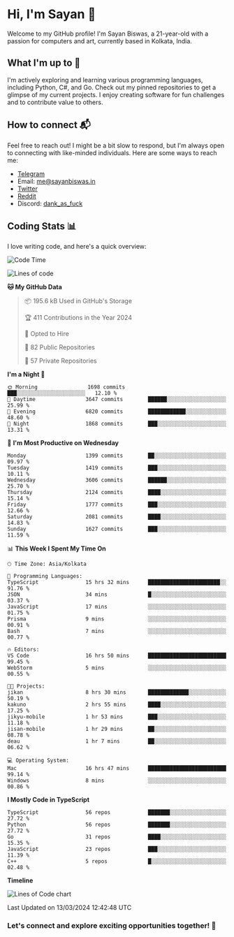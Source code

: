 # Hi, I'm Sayan 👋

Welcome to my GitHub profile! I'm Sayan Biswas, a 21-year-old with a passion for computers and art, currently based in Kolkata, India.

## What I'm up to 🚀

I'm actively exploring and learning various programming languages, including Python, C#, and Go. Check out my pinned repositories to get a glimpse of my current projects. I enjoy creating software for fun challenges and to contribute value to others.

## How to connect 📬

Feel free to reach out! I might be a bit slow to respond, but I'm always open to connecting with like-minded individuals. Here are some ways to reach me:

- [Telegram](https://t.me/dank_as_fuck)
- Email: [me@sayanbiswas.in](mailto:me@sayanbiswas.in)
- [Twitter](https://twitter.com/TheDankDel)
- [Reddit](https://www.reddit.com/user/dank_as_fuck_/)
- Discord: [dank_as_fuck](https://discordapp.com/users/506536929152466945)

## Coding Stats 📊

I love writing code, and here's a quick overview:

<!--START_SECTION:waka-->
![Code Time](http://img.shields.io/badge/Code%20Time-1%2C570%20hrs%2040%20mins-blue)

![Lines of code](https://img.shields.io/badge/From%20Hello%20World%20I%27ve%20Written-7.8%20million%20lines%20of%20code-blue)

**🐱 My GitHub Data** 

> 📦 195.6 kB Used in GitHub's Storage 
 > 
> 🏆 411 Contributions in the Year 2024
 > 
> 💼 Opted to Hire
 > 
> 📜 82 Public Repositories 
 > 
> 🔑 57 Private Repositories 
 > 
**I'm a Night 🦉** 

```text
🌞 Morning                1698 commits        ███░░░░░░░░░░░░░░░░░░░░░░   12.10 % 
🌆 Daytime                3647 commits        ██████░░░░░░░░░░░░░░░░░░░   25.99 % 
🌃 Evening                6820 commits        ████████████░░░░░░░░░░░░░   48.60 % 
🌙 Night                  1868 commits        ███░░░░░░░░░░░░░░░░░░░░░░   13.31 % 
```
📅 **I'm Most Productive on Wednesday** 

```text
Monday                   1399 commits        ██░░░░░░░░░░░░░░░░░░░░░░░   09.97 % 
Tuesday                  1419 commits        ███░░░░░░░░░░░░░░░░░░░░░░   10.11 % 
Wednesday                3606 commits        ██████░░░░░░░░░░░░░░░░░░░   25.70 % 
Thursday                 2124 commits        ████░░░░░░░░░░░░░░░░░░░░░   15.14 % 
Friday                   1777 commits        ███░░░░░░░░░░░░░░░░░░░░░░   12.66 % 
Saturday                 2081 commits        ████░░░░░░░░░░░░░░░░░░░░░   14.83 % 
Sunday                   1627 commits        ███░░░░░░░░░░░░░░░░░░░░░░   11.59 % 
```


📊 **This Week I Spent My Time On** 

```text
🕑︎ Time Zone: Asia/Kolkata

💬 Programming Languages: 
TypeScript               15 hrs 32 mins      ███████████████████████░░   91.76 % 
JSON                     34 mins             █░░░░░░░░░░░░░░░░░░░░░░░░   03.37 % 
JavaScript               17 mins             ░░░░░░░░░░░░░░░░░░░░░░░░░   01.75 % 
Prisma                   9 mins              ░░░░░░░░░░░░░░░░░░░░░░░░░   00.91 % 
Bash                     7 mins              ░░░░░░░░░░░░░░░░░░░░░░░░░   00.77 % 

🔥 Editors: 
VS Code                  16 hrs 50 mins      █████████████████████████   99.45 % 
WebStorm                 5 mins              ░░░░░░░░░░░░░░░░░░░░░░░░░   00.55 % 

🐱‍💻 Projects: 
jikan                    8 hrs 30 mins       █████████████░░░░░░░░░░░░   50.19 % 
kakuno                   2 hrs 55 mins       ████░░░░░░░░░░░░░░░░░░░░░   17.25 % 
jikyu-mobile             1 hr 53 mins        ███░░░░░░░░░░░░░░░░░░░░░░   11.18 % 
jisan-mobile             1 hr 29 mins        ██░░░░░░░░░░░░░░░░░░░░░░░   08.78 % 
deau                     1 hr 7 mins         ██░░░░░░░░░░░░░░░░░░░░░░░   06.62 % 

💻 Operating System: 
Mac                      16 hrs 47 mins      █████████████████████████   99.14 % 
Windows                  8 mins              ░░░░░░░░░░░░░░░░░░░░░░░░░   00.86 % 
```

**I Mostly Code in TypeScript** 

```text
TypeScript               56 repos            ███████░░░░░░░░░░░░░░░░░░   27.72 % 
Python                   56 repos            ███████░░░░░░░░░░░░░░░░░░   27.72 % 
Go                       31 repos            ████░░░░░░░░░░░░░░░░░░░░░   15.35 % 
JavaScript               23 repos            ███░░░░░░░░░░░░░░░░░░░░░░   11.39 % 
C++                      5 repos             █░░░░░░░░░░░░░░░░░░░░░░░░   02.48 % 
```



**Timeline**

![Lines of Code chart](https://raw.githubusercontent.com/Dank-del/Dank-del/main/assets/bar_graph.png)


 Last Updated on 13/03/2024 12:42:48 UTC
<!--END_SECTION:waka-->

### Let's connect and explore exciting opportunities together! 🚀
